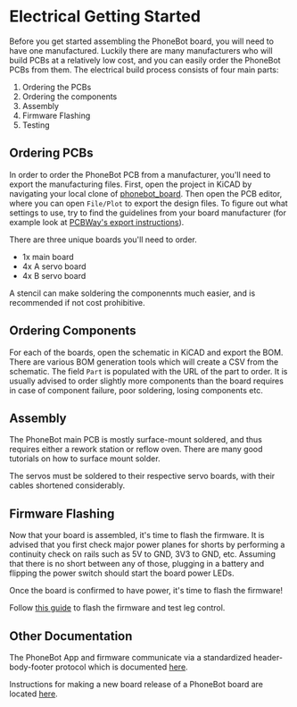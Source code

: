# Electrical Getting Started

Before you get started assembling the PhoneBot board, you will need to have one manufactured. Luckily there are many manufacturers who will build PCBs at a relatively low cost, and you can easily order the PhoneBot PCBs from them. The electrical build process consists of four main parts:

1. Ordering the PCBs
2. Ordering the components
3. Assembly
4. Firmware Flashing
5. Testing

## Ordering PCBs

In order to order the PhoneBot PCB from a manufacturer, you'll need to export the manufacturing files. First, open the project in KiCAD by navigating your local clone of [phonebot_board](https://github.com/vi-robotics/phonebot_board). Then open the PCB editor, where you can open `File/Plot` to export the design files. To figure out what settings to use, try to find the guidelines from your board manufacturer (for example look at [PCBWay's export instructions](https://www.pcbway.com/blog/help_center/Generate_Gerber_file_from_Kicad.html)).

There are three unique boards you'll need to order.

- 1x main board
- 4x A servo board
- 4x B servo board

A stencil can make soldering the componennts much easier, and is recommended if not cost prohibitive.

## Ordering Components

For each of the boards, open the schematic in KiCAD and export the BOM. There are various BOM generation tools which will create a CSV from the schematic. The field `Part` is populated with the URL of the part to order. It is usually advised to order slightly more components than the board requires in case of component failure, poor soldering, losing components etc.

## Assembly

The PhoneBot main PCB is mostly surface-mount soldered, and thus requires either a rework station or reflow oven. There are many good tutorials on how to surface mount solder.

The servos must be soldered to their respective servo boards, with their cables shortened considerably.

## Firmware Flashing

Now that your board is assembled, it's time to flash the firmware. It is advised that you first check major power planes for shorts by performing a continuity check on rails such as 5V to GND, 3V3 to GND, etc. Assuming that there is no short between any of those, plugging in a battery and flipping the power switch should start the board power LEDs.

Once the board is confirmed to have power, it's time to flash the firmware!

Follow [this guide](firmware_setup.md) to flash the firmware and test leg control.

## Other Documentation

The PhoneBot App and firmware communicate via a standardized header-body-footer protocol which is documented [here](ble_command_reference.md).

Instructions for making a new board release of a PhoneBot board are located [here](electrical_release_guide.md).

